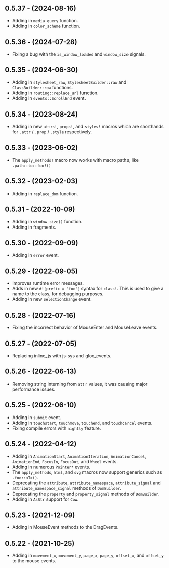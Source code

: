 ## 0.5.37 - (2024-08-16)
* Adding in `media_query` function.
* Adding in `color_scheme` function.

## 0.5.36 - (2024-07-28)
* Fixing a bug with the `is_window_loaded` and `window_size` signals.

## 0.5.35 - (2024-06-30)
* Adding in `stylesheet_raw`, `StylesheetBuilder::raw` and `ClassBuilder::raw` functions.
* Adding in `routing::replace_url` function.
* Adding in `events::ScrollEnd` event.

## 0.5.34 - (2023-08-24)
* Adding in new `attrs!`, `props!`, and `styles!` macros which are shorthands for `.attr` / `.prop` / `.style` respectively.

## 0.5.33 - (2023-06-02)
* The `apply_methods!` macro now works with macro paths, like `.path::to::foo!()`

## 0.5.32 - (2023-02-03)
* Adding in `replace_dom` function.

## 0.5.31 - (2022-10-09)
* Adding in `window_size()` function.
* Adding in fragments.

## 0.5.30 - (2022-09-09)
* Adding in `error` event.

## 0.5.29 - (2022-09-05)
* Improves runtime error messages.
* Adds in new `#![prefix = "foo"]` syntax for `class!`. This is used to give a name to the class, for debugging purposes.
* Adding in new `SelectionChange` event.

## 0.5.28 - (2022-07-16)
* Fixing the incorrect behavior of MouseEnter and MouseLeave events.

## 0.5.27 - (2022-07-05)
* Replacing inline_js with js-sys and gloo_events.

## 0.5.26 - (2022-06-13)
* Removing string interning from `attr` values, it was causing major performance issues.

## 0.5.25 - (2022-06-10)
* Adding in `submit` event.
* Adding in `touchstart`, `touchmove`, `touchend`, and `touchcancel` events.
* Fixing compile errors with `nightly` feature.

## 0.5.24 - (2022-04-12)
* Adding in `AnimationStart`, `AnimationIteration`, `AnimationCancel`, `AnimationEnd`, `FocusIn`, `FocusOut`, and `Wheel` events.
* Adding in numerous `Pointer*` events.
* The `apply_methods`, `html`, and `svg` macros now support generics such as `.foo::<T>()`.
* Deprecating the `attribute`, `attribute_namespace`, `attribute_signal` and `attribute_namespace_signal` methods of `DomBuilder`.
* Deprecating the `property` and `property_signal` methods of `DomBuilder`.
* Adding in `AsStr` support for `Cow`.

## 0.5.23 - (2021-12-09)
* Adding in MouseEvent methods to the DragEvents.

## 0.5.22 - (2021-10-25)
* Adding in `movement_x`, `movement_y`, `page_x`, `page_y`, `offset_x`, and `offset_y` to the mouse events.
